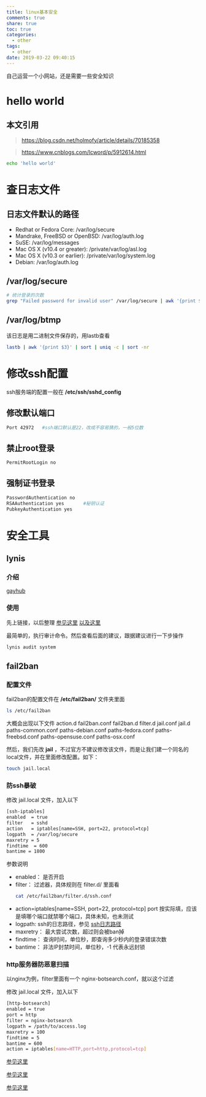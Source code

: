 ```yaml
---
title: linux基本安全
comments: true
share: true
toc: true
categories:
  - other
tags:
  - other
date: 2019-03-22 09:40:15
---
```


自己运营一个小网站，还是需要一些安全知识
<!-- more -->  

# hello world
## 本文引用

> https://blog.csdn.net/holmofy/article/details/70185358

> https://www.cnblogs.com/lcword/p/5912614.html

```bash
echo 'hello world'
```


# 查日志文件

## 日志文件默认的路径

* Redhat or Fedora Core:
    /var/log/secure
* Mandrake, FreeBSD or OpenBSD:
    /var/log/auth.log
* SuSE:
    /var/log/messages
* Mac OS X (v10.4 or greater):
    /private/var/log/asl.log
* Mac OS X (v10.3 or earlier):
    /private/var/log/system.log
* Debian:
    /var/log/auth.log

## /var/log/secure

```bash
# 统计登录的次数
grep "Failed password for invalid user" /var/log/secure | awk '{print $13}' | uniq -c | sort -nr | more
```

## /var/log/btmp

该日志是用二进制文件保存的，用lastb查看

```bash
lastb | awk '{print $3}' | sort | uniq -c | sort -nr
```


# 修改ssh配置

ssh服务端的配置一般在 **/etc/ssh/sshd_config**

## 修改默认端口

```bash
Port 42972   #ssh端口默认是22，改成不容易猜的，一般5位数
```

## 禁止root登录

```bash
PermitRootLogin no
```

## 强制证书登录

```bash
PasswordAuthentication no
RSAAuthentication yes       #秘钥认证
PubkeyAuthentication yes 

```

# 安全工具


## lynis

### 介绍

[gayhub](https://github.com/CISOfy/lynis)

### 使用

先上链接，以后整理
[参见这里](http://www.importnew.com/29048.html)
[以及这里](https://blog.csdn.net/qq_37865996/article/details/84112065)

最简单的，执行审计命令。然后查看后面的建议，跟据建议进行一下步操作

```bash
lynis audit system
```

## fail2ban

### 配置文件

fail2ban的配置文件在 **/etc/fail2ban/** 文件夹里面

```bash
ls /etc/fail2ban
```
大概会出现以下文件
action.d  fail2ban.conf  fail2ban.d  filter.d  jail.conf  jail.d  paths-common.conf  paths-debian.conf  paths-fedora.conf  paths-freebsd.conf  paths-opensuse.conf  paths-osx.conf

然后，我们先改 **jail** ，不过官方不建议修改该文件，而是让我们建一个同名的local文件，并在里面修改配置。如下：

```bash
touch jail.local
```

### 防ssh暴破

修改 jail.local 文件，加入以下

```bash
[ssh-iptables]
enabled  = true
filter   = sshd
action   = iptables[name=SSH, port=22, protocol=tcp]
logpath  = /var/log/secure
maxretry = 5
findtime  = 600
bantime = 1800
```

参数说明
* enabled： 是否开启
* filter： 过滤器，具体规则在 filter.d/ 里面看
    ```bash
    cat /etc/fail2ban/filter.d/ssh.conf
    ```
* action=iptables[name=SSH, port=22, protocol=tcp]
    port 按实际填，应该是填哪个端口就禁哪个端口，具体未知，也未测试
* logpath: ssh的日志路径，参见 [ssh日志路径](#查日志文件)
* maxretry： 最大尝试次数，超过则会被ban掉
* findtime： 查询时间，单位秒，即查询多少秒内的登录错误次数
* bantime： 非法IP封禁时间，单位秒，-1 代表永远封锁

### http服务器防恶意扫描

以nginx为例，filter里面有一个 nginx-botsearch.conf，就以这个过滤

修改 jail.local 文件，加入以下

```bash
[http-botsearch]
enabled = true
port = http
filter = nginx-botsearch
logpath = /path/to/access.log
maxretry = 100
findtime = 5
bantime = 600
action = iptables[name=HTTP,port=http,protocol=tcp]
```

[参见这里](https://www.cnblogs.com/wangxiaoqiangs/p/5630325.html)

[参见这里](https://blog.51cto.com/7938217/1652970)

[参见这里](https://www.jianshu.com/p/4fdec5794d08)


